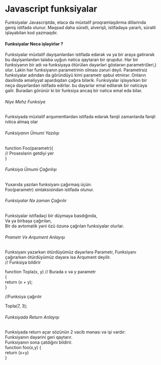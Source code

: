 # Javascript funksiyalar 
Funksiyalar Javascriptdə, eləcə də müxtəlif proqramlaşdırma dillərində geniş istifadə olunur. Məqsəd daha sürətli, əlverişli, istifadəyə yararlı, sürətli işləyəbilən kod yazmaqdır. 
#### Funksiyalar Necə işləyirlər ?
Funksiyalar müxtəlif dəyişənlərdən istifadə edərək və ya bir araya gətirərək bu dəyişənlərdən tələbə uyğun nəticə qaytaran bir qrupdur. Hər bir funksiyanın bir adı və funksiyaya ötürülən dəyərləri göstərən parametri(leri,) olur. Lakin hər funksiyanın parametrinin olması zəruri deyil. Parametrsiz funksiyalar adından da göründüyü kimi parametr qəbul etmirər. Onların daxilində əməliyyat apardıqdan çağıra bilərik. Funksiyalar işləyərkən bir neçə dəyərlərdən istifadə edirlər. bu dəyərlər emal edilərək bir nəticəyə gəlir. Buradan görünür ki bir funksiya ancaq bir nəticə emal edə bilər. <br>
###### Niye Mehz Funksiya
Funksiyada müxtəlif arqumentlərdən istifadə edərək fərqli zamanlarda fərqli nıticə almaq olar
######  Funksiyanın Ümumi Yazılışı 
function Foo(parametr){ <br>
    // Proseslərin getdiyi yer <br>
} 
###### Funksiya Ümumi Çağırılışı
Yuxarıda yazılan funksiyanı çağırmaq üçün: <br>
Foo(parametr) sintaksisindən istifadə olunur. <br>
###### Funksiyalar Nə zaman Çağırılır
Funksiyalar istifadəçi bir düyməyə basdığında,<br>
Və ya birbaşa çağırılan,<br>
Bir də avtomatik yəni özü özunə çağrılan funksiyalar olurlar.<br>
###### Prametr Və Arqument Anlayışı
Funksiyanı yazarkən ötürdüyümüz dəyərlərə Parametr, Funksiyanı çağırarkən ötürdüyümüz dəyərə isə Arqument deyilir.<br>
// Funksiya bildirir<br>  

function Topla(x, y) // Burada x və y parametr<br>
{<br>
    return (x + y);<br>
}<br>


//Funksiya çağırılır<br>

Topla(7, 3); <br>
###### Funksiyada Return Anlayışı
Funksiyada return açar sözünün 2 vacib mənası və işi vardır:<br>
Funksiyanın dəyərini geri qaytarır. <br>
Funksiyanın sona çatdığını bildirir.<br>
function foo(x,y) {<br>
    return (x+y)<br>
}<br>



